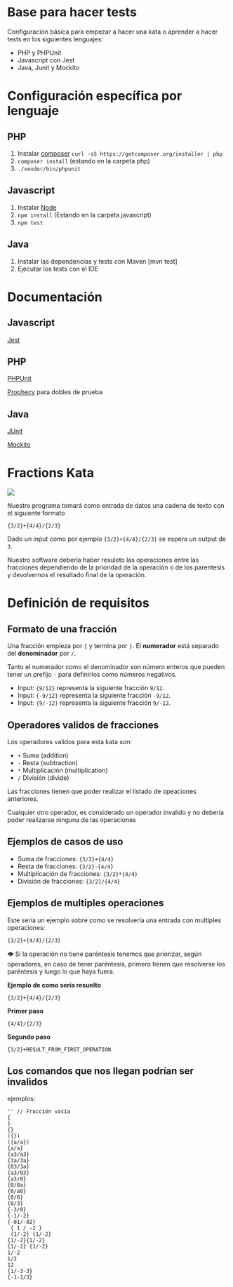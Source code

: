 # Base para hacer tests

Configuración básica para empezar a hacer una kata o aprender a hacer tests en los siguientes lenguajes:

- PHP y PHPUnit
- Javascript con Jest
- Java, Junit y Mockito

# Configuración específica por lenguaje

## PHP
1. Instalar [composer](https://getcomposer.org/) `curl -sS https://getcomposer.org/installer | php`
2. `composer install` (estando en la carpeta php)
3. `./vendor/bin/phpunit`

## Javascript
1. Instalar [Node](http://nodejs.org/)
2. `npm install` (Estando en la carpeta javascript)
3. `npm test`

## Java
1. Instalar las dependencias y tests con Maven [mvn test]
2. Ejecutar los tests con el IDE

# Documentación
## Javascript
[Jest](https://jestjs.io)

## PHP
[PHPUnit](https://phpunit.readthedocs.io/)

[Prophecy](https://github.com/phpspec/prophecy) para dobles de prueba

## Java
[JUnit](https://github.com/junit-team/junit/wiki)

[Mockito](http://site.mockito.org/mockito/docs/current/org/mockito/Mockito.html)

# Fractions Kata

![](https://i.imgur.com/6SVdqjG.png)


Nuestro programa tomará como entrada de datos una cadena de texto con el siguiente formato

```
{3/2}+{4/4}/{2/3}
```

Dado un input como por ejemplo `{3/2}+{4/4}/{2/3}` se espera un output de `3`.

Nuestro software debería haber resuleto las operaciones entre las fracciones dependiendo de la prioridad de la operación o de los parentesis y devolvernos el resultado final de la operación.


# Definición de requisitos

## Formato de una fracción

Una fracción empieza por `{` y termina por `}`. El **numerador** está separado del **denominador** por `/`.

Tanto el numerador como el denominador son número enteros que pueden tener un prefijo `-` para definirlos como números negativos.

- Input: `{9/12}`  representa la siguiente fracción `9/12`.
- Input: `{-9/12}` representa la siguiente fracción `-9/12`.
- Input: `{9/-12}` representa la siguiente fracción `9/-12`.

## Operadores validos de fracciones

Los operadores validos para esta kata son:

- `+` Suma (addition)
- `-` Resta (subtraction)
- `*` Multiplicación (multiplication)
- `/` División (divide)

Las fracciones tienen que poder realizar el listado de opeaciones anteriores.

Cualquier otro operador, es considerado un operador invalido y no debería poder realizarse ninguna de las operaciones

## Ejemplos de casos de uso

- Suma de fracciones: `{3/2}+{4/4}`
- Resta de fracciones: `{3/2}-{4/4}`
- Multiplicación de fracciones: `{3/2}*{4/4}`
- División de fracciones: `{3/2}/{4/4}`

## Ejemplos de multiples operaciones

Este sería un ejemplo sobre como se resolvería una entrada con multiples operaciones:

```
{3/2}+{4/4}/{2/3}
```

👁️ Si la operación no tiene paréntesis tenemos que priorizar, según operadores, en caso de tener paréntesis, primero tienen que resolverse los paréntesis y luego lo que haya fuera.

**Ejemplo de como sería resuelto**
```
{3/2}+{4/4}/{2/3}
```
**Primer paso**
```
{4/4}/{2/3}
```

**Segundo paso**
```
{3/2}+RESULT_FROM_FIRST_OPERATION
```
## Los comandos que nos llegan podrían ser invalidos
ejemplos:

```
'' // Fracción vacía
{
}
{}
({})
({a/a})
{a/a}
{a3/a3}
{3a/3a}
{03/3a}
{a3/03}
{a3/0}
{0/0a}
{0/a0}
{0/0}
{0/3}
{-3/0}
{-1/-2}
{-01/-02}
 { 1 / -2 }
 {1/-2} {1/-2} 
{1/-2}{1/-2}
{1/-2} {1/-2}
1/-2
1/2
12
{1/-3-3}
{-1-1/3}
```


